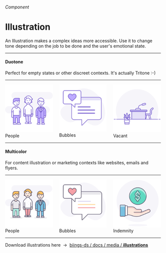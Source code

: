 <h6 class="subtitle is-5 has-text-grey">Component</h6><h1 class="title is-1 has-text-weight-bold">Illustration</h1>
<p class="subtitle is-5">
    An <span class="has-text-weight-semibold">Illustration</span> makes a complex ideas more accessible. Use it to change tone depending on the job to be done and the user's emotional state.
</p>

<hr class="is-large is-visible">

<h4 class="title is-4">Duotone</h4>
<div class="subtitle">Perfect for empty states or other discreet contexts. It's actually Tritone :-)</div>

<hr>

<div class="columns is-multiline has-text-centered">
    <div class="column is-4 box"><img src="media/illustrations/people-duo.svg" width="180"><div class="subtitle is-6">People</div></div>
    <div class="column is-4 box"><img src="media/illustrations/bubbles-duo.svg" width="180"><div class="subtitle is-6">Bubbles</div></div>
    <div class="column is-4 box"><img src="media/illustrations/vacant-duo.svg" width="180"><div class="subtitle is-6">Vacant</div></div>
</div>

<hr class="is-large is-visible">

<h4 class="title is-4">Multicolor</h4>
<div class="subtitle">For content illustration or marketing contexts like websites, emails and flyers.</div>

<hr>

<div class="columns is-multiline has-text-centered">
    <div class="column is-4 box"><img src="media/illustrations/people.svg" width="180"><div class="subtitle is-6">People</div></div>
    <div class="column is-4 box"><img src="media/illustrations/bubbles.svg" width="180"><div class="subtitle is-6">Bubbles</div></div>
    <div class="column is-4 box"><img src="media/illustrations/indemnity.svg" width="180"><div class="subtitle is-6">Indemnity</div></div>
</div>

<hr>

<div class="box is-bordered">
    Download illustrations here &nbsp;→&nbsp; <a href="https://github.com/ForsysInteractive/biings-ds/tree/master/docs/media/illustrations" target="blank">biings-ds / docs / media / <strong>illustrations</strong></a>
</div>